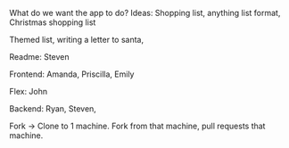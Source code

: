 What do we want the app to do?
Ideas: Shopping list, anything list format, Christmas shopping list

Themed list, writing a letter to santa, 

Readme: Steven

Frontend: Amanda, Priscilla, Emily

Flex: John

Backend: Ryan, Steven, 

Fork -> Clone to 1 machine. Fork from that machine, pull requests that machine.